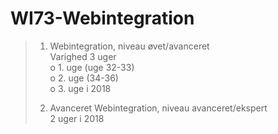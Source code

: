 # WI73-Webintegration
> 1. Webintegration, niveau øvet/avanceret<br>
> Varighed 3 uger<br>
> o	1. uge (uge 32-33)<br>
> o	2. uge (34-36)<br>
> o	3. uge i 2018 <br>
>
> 2. Avanceret Webintegration, niveau avanceret/ekspert<br>
> 2 uger i 2018


